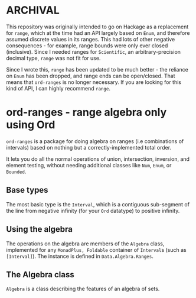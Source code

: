 # ARCHIVAL

This repository was originally intended to go on Hackage as a replacement for `range`, which at the time had an API largely based on `Enum`, and therefore assumed discrete values in its ranges. This had lots of other negative consequences - for example, range bounds were only ever closed (inclusive).  Since I needed ranges for `Scientific`, an arbitrary-precision decimal type, `range` was not fit for use.

Since I wrote this, `range` has been updated to be much better - the reliance on `Enum` has been dropped, and range ends can be open/closed. That means that `ord-ranges` is no longer necessary. If you are looking for this kind of API, I can highly recommend `range`.

# ord-ranges - range algebra only using Ord

`ord-ranges` is a package for doing algebra on ranges (i.e combinations of intervals) based on nothing but a correctly-implemented total order.

It lets you do all the normal operations of union, intersection, inversion, and element testing, without needing additional classes like `Num`, `Enum`, or `Bounded`.

## Base types

The most basic type is the `Interval`, which is a contiguous sub-segment of the line from negative infinity (for your `Ord` datatype) to positive infinity.

## Using the algebra

The operations on the algebra are members of the `Algebra` class, implemented for any `MonadPlus, Foldable` container of `Interval`s (such as `[Interval]`). The instance is defined in `Data.Algebra.Ranges`.

## The Algebra class

`Algebra` is a class describing the features of an algebra of sets.

